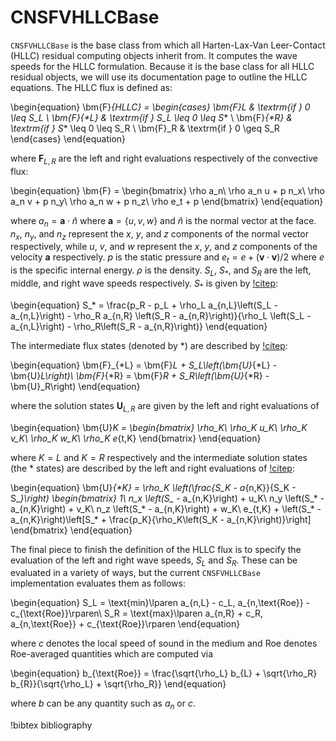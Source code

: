 # CNSFVHLLCBase

`CNSFVHLLCBase` is the base class from which all Harten-Lax-Van Leer-Contact
(HLLC) residual computing objects inherit from. It computes the wave speeds for
the HLLC formulation. Because it is the base class for all HLLC residual
objects, we will use its documentation page to outline the HLLC equations. The
HLLC flux is defined as:

\begin{equation}
\bm{F}_{HLLC} =
\begin{cases}
\bm{F}_L & \textrm{if } 0 \leq S_L \\
\bm{F}_{*L} & \textrm{if } S_L \leq 0 \leq S_* \\
\bm{F}_{*R} & \textrm{if } S_* \leq 0 \leq S_R \\
\bm{F}_R & \textrm{if } 0 \geq S_R
\end{cases}
\end{equation}

where $\bm{F}_{L,R}$ are the left and right evaluations respectively of the
convective flux:

\begin{equation}
\bm{F} =
\begin{bmatrix}
\rho a_n\\
\rho a_n u + p n_x\\
\rho a_n v + p n_y\\
\rho a_n w + p n_z\\
\rho e_t + p
\end{bmatrix}
\end{equation}

where $a_n = \bm{a}\cdot\hat{n}$ where $\bm{a} = \lbrace u, v, w\rbrace$ and
$\hat{n}$ is the normal vector at the face. $n_x$, $n_y$, and $n_z$ represent
the $x$, $y$, and $z$ components of the normal vector respectively, while $u$,
$v$, and $w$ represent the $x$, $y$, and $z$ components of the velocity $\bm{a}$
respectively. $p$ is the static pressure and $e_t = e +
\lparen\bm{v}\cdot\bm{v}\rparen/2$ where $e$ is the specific internal
energy. $\rho$ is the density. $S_L$, $S_*$, and $S_R$ are the left, middle, and
right wave speeds respectively. $S_*$ is given by [!citep](toro2009riemann):

\begin{equation}
S_* = \frac{p_R - p_L + \rho_L a_{n,L}\left(S_L - a_{n,L}\right) - \rho_R a_{n,R}
\left(S_R - a_{n,R}\right)}{\rho_L \left(S_L - a_{n,L}\right) -
\rho_R\left(S_R - a_{n,R}\right)}
\end{equation}

The intermediate flux states (denoted by *) are described by [!citep](toro2009riemann):

\begin{equation}
\bm{F}_{*L} = \bm{F}_L + S_L\left(\bm{U}_{*L} - \bm{U}_L\right)\\
\bm{F}_{*R} = \bm{F}_R + S_R\left(\bm{U}_{*R} - \bm{U}_R\right)
\end{equation}

where the solution states $\bm{U}_{L,R}$ are given by the left and right
evaluations of

\begin{equation}
\bm{U}_K =
\begin{bmatrix}
\rho_K\\
\rho_K u_K\\
\rho_K v_K\\
\rho_K w_K\\
\rho_K e_{t,K}
\end{bmatrix}
\end{equation}

where $K=L$ and $K=R$ respectively and the intermediate solution states (the * states) are described by the left
and right evaluations of [!citep](toro2009riemann):

\begin{equation}
\bm{U}_{*K} = \rho_K \left(\frac{S_K - a_{n,K}}{S_K - S_*}\right)
\begin{bmatrix}
1\\
n_x \left(S_* - a_{n,K}\right) + u_K\\
n_y \left(S_* - a_{n,K}\right) + v_K\\
n_z \left(S_* - a_{n,K}\right) + w_K\\
e_{t,K} + \left(S_* -
a_{n,K}\right)\left[S_* + \frac{p_K}{\rho_K\left(S_K - a_{n,K}\right)}\right]
\end{bmatrix}
\end{equation}

The final piece to finish the definition of the HLLC flux is to specify the
evaluation of the left and right wave speeds, $S_L$ and $S_R$. These can be
evaluated in a variety of ways, but the current `CNSFVHLLCBase` implementation
evaluates them as follows:

\begin{equation}
S_L = \text{min}\lparen a_{n,L} - c_L, a_{n,\text{Roe}} - c_{\text{Roe}}\rparen\\
S_R = \text{max}\lparen a_{n,R} + c_R, a_{n,\text{Roe}} + c_{\text{Roe}}\rparen
\end{equation}

where $c$ denotes the local speed of sound in the medium and $\text{Roe}$
denotes Roe-averaged quantities which are computed via

\begin{equation}
b_{\text{Roe}} = \frac{\sqrt{\rho_L} b_{L} + \sqrt{\rho_R}
b_{R}}{\sqrt{\rho_L} + \sqrt{\rho_R}}
\end{equation}

where $b$ can be any quantity such as $a_n$ or $c$.

!bibtex bibliography
